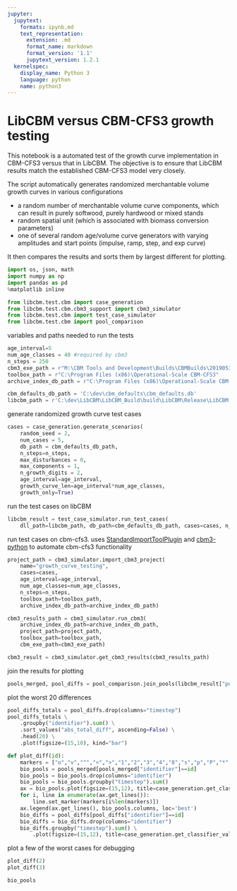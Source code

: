 ```yaml
---
jupyter:
  jupytext:
    formats: ipynb,md
    text_representation:
      extension: .md
      format_name: markdown
      format_version: '1.1'
      jupytext_version: 1.2.1
  kernelspec:
    display_name: Python 3
    language: python
    name: python3
---
```


# LibCBM versus CBM-CFS3 growth testing #
This notebook is a automated test of the growth curve implementation in CBM-CFS3 versus that in LibCBM.  The objective is to ensure that LibCBM results match the established CBM-CFS3 model very closely. 

The script automatically generates randomized merchantable volume growth curves in various configurations
 * a random number of merchantable volume curve components, which can result in purely softwood, purely hardwood or mixed stands
 * random spatial unit (which is associated with biomass conversion parameters)
 * one of several random age/volume curve generators with varying amplitudes and start points (impulse, ramp, step, and exp curve)
 
It then compares the results and sorts them by largest different for plotting.

```python
import os, json, math
import numpy as np
import pandas as pd
%matplotlib inline
```

```python
from libcbm.test.cbm import case_generation
from libcbm.test.cbm.cbm3_support import cbm3_simulator
from libcbm.test.cbm import test_case_simulator
from libcbm.test.cbm import pool_comparison
```


variables and paths needed to run the tests

```python
age_interval=5
num_age_classes = 40 #required by cbm3
n_steps = 250
cbm3_exe_path = r"M:\CBM Tools and Development\Builds\CBMBuilds\20190530_growth_increment_fix"
toolbox_path = r"C:\Program Files (x86)\Operational-Scale CBM-CFS3"
archive_index_db_path = r"C:\Program Files (x86)\Operational-Scale CBM-CFS3\Admin\DBs\ArchiveIndex_Beta_Install.mdb"

cbm_defaults_db_path = 'C:\dev\cbm_defaults\cbm_defaults.db'
libcbm_path = r'C:\dev\LibCBM\LibCBM_Build\build\LibCBM\Release\LibCBM.dll'
```

generate randomized growth curve test cases

```python
cases = case_generation.generate_scenarios(
    random_seed = 2,
    num_cases = 5,
    db_path = cbm_defaults_db_path,
    n_steps=n_steps,
    max_disturbances = 0,
    max_components = 1,
    n_growth_digits = 2,
    age_interval=age_interval,
    growth_curve_len=age_interval*num_age_classes,
    growth_only=True)

```

run the test cases on libCBM

```python
libcbm_result = test_case_simulator.run_test_cases(
    dll_path=libcbm_path, db_path=cbm_defaults_db_path, cases=cases, n_steps=n_steps)
```

run test cases on cbm-cfs3. uses [StandardImportToolPlugin](https://github.com/cat-cfs/StandardImportToolPlugin) and [cbm3-python](https://github.com/cat-cfs/cbm3_python) to automate cbm-cfs3 functionality

```python
project_path = cbm3_simulator.import_cbm3_project(
    name="growth_curve_testing",
    cases=cases,
    age_interval=age_interval,
    num_age_classes=num_age_classes,
    n_steps=n_steps,
    toolbox_path=toolbox_path,
    archive_index_db_path=archive_index_db_path)

cbm3_results_path = cbm3_simulator.run_cbm3(
    archive_index_db_path=archive_index_db_path, 
    project_path=project_path,
    toolbox_path=toolbox_path,
    cbm_exe_path=cbm3_exe_path)

cbm3_result = cbm3_simulator.get_cbm3_results(cbm3_results_path)
```

join the results for plotting

```python
pools_merged, pool_diffs = pool_comparison.join_pools(libcbm_result["pools"], cbm3_result["pools"], "biomass")
```

plot the worst 20 differences

```python
pool_diffs_totals = pool_diffs.drop(columns="timestep")
pool_diffs_totals \
    .groupby("identifier").sum() \
    .sort_values("abs_total_diff", ascending=False) \
    .head(20) \
    .plot(figsize=(15,10), kind="bar")
```

```python
def plot_diff(id):
    markers = ["o","v","^","<",">","1","2","3","4","8","s","p","P","*","h","H","+","x","X","D","d"]
    bio_pools = pools_merged[pools_merged["identifier"]==id]
    bio_pools = bio_pools.drop(columns="identifier")
    bio_pools = bio_pools.groupby("timestep").sum()
    ax = bio_pools.plot(figsize=(15,12), title=case_generation.get_classifier_value_name(id))
    for i, line in enumerate(ax.get_lines()):
        line.set_marker(markers[i%len(markers)])
    ax.legend(ax.get_lines(), bio_pools.columns, loc='best')
    bio_diffs = pool_diffs[pool_diffs["identifier"]==id]
    bio_diffs = bio_diffs.drop(columns="identifier")
    bio_diffs.groupby("timestep").sum() \
        .plot(figsize=(15,12), title=case_generation.get_classifier_value_name(id))
```

plot a few of the worst cases for debugging

```python
plot_diff(2)
plot_diff(3)

```

```python
bio_pools

```

```python

```
